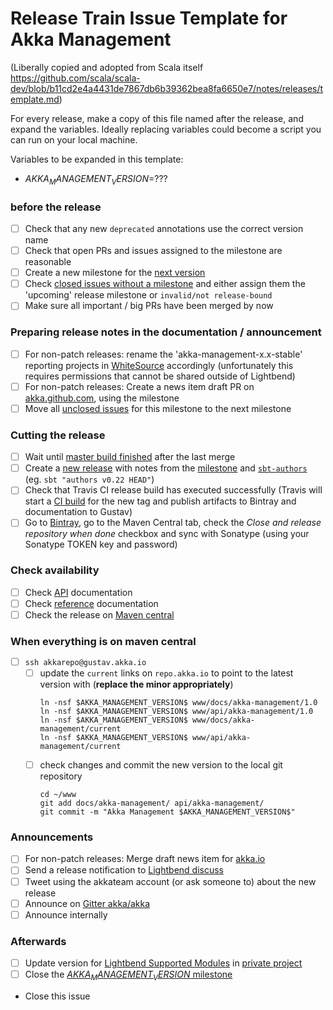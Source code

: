 # Release Train Issue Template for Akka Management

(Liberally copied and adopted from Scala itself https://github.com/scala/scala-dev/blob/b11cd2e4a4431de7867db6b39362bea8fa6650e7/notes/releases/template.md)

For every release, make a copy of this file named after the release, and expand the variables.
Ideally replacing variables could become a script you can run on your local machine.

Variables to be expanded in this template:
- $AKKA_MANAGEMENT_VERSION$=???

### before the release

- [ ] Check that any new `deprecated` annotations use the correct version name
- [ ] Check that open PRs and issues assigned to the milestone are reasonable
- [ ] Create a new milestone for the [next version](https://github.com/akka/akka-management/milestones)
- [ ] Check [closed issues without a milestone](https://github.com/akka/akka-management/issues?utf8=%E2%9C%93&q=is%3Aissue%20is%3Aclosed%20no%3Amilestone) and either assign them the 'upcoming' release milestone or `invalid/not release-bound`
- [ ] Make sure all important / big PRs have been merged by now

### Preparing release notes in the documentation / announcement

- [ ] For non-patch releases: rename the 'akka-management-x.x-stable' reporting projects in [WhiteSource](https://saas.whitesourcesoftware.com/Wss/WSS.html) accordingly (unfortunately this requires permissions that cannot be shared outside of Lightbend)
- [ ] For non-patch releases: Create a news item draft PR on [akka.github.com](https://github.com/akka/akka.github.com), using the milestone
- [ ] Move all [unclosed issues](https://github.com/akka/akka-management/issues?q=is%3Aopen+is%3Aissue+milestone%3A$AKKA_MANAGEMENT_VERSION$) for this milestone to the next milestone

### Cutting the release

- [ ] Wait until [master build finished](https://travis-ci.org/akka/akka-management/builds/) after the last merge
- [ ] Create a [new release](https://github.com/akka/akka-management/releases/new) with notes from the [milestone](https://github.com/akka/akka-management/milestones/$AKKA_MANAGEMENT_VERSION$) and [`sbt-authors`](https://github.com/2m/authors) (eg. `sbt "authors v0.22 HEAD"`)
- [ ] Check that Travis CI release build has executed successfully (Travis will start a [CI build](https://travis-ci.org/akka/akka-management/builds) for the new tag and publish artifacts to Bintray and documentation to Gustav)
- [ ] Go to [Bintray](https://bintray.com/akka/maven/akka-management/$AKKA_MANAGEMENT_VERSION$), go to the Maven Central tab, check the *Close and release repository when done* checkbox and sync with Sonatype (using your Sonatype TOKEN key and password)

### Check availability

- [ ] Check [API](https://doc.akka.io/api/akka-management/$AKKA_MANAGEMENT_VERSION$/) documentation
- [ ] Check [reference](https://doc.akka.io/docs/akka-management/$AKKA_MANAGEMENT_VERSION$/) documentation
- [ ] Check the release on [Maven central](http://central.maven.org/maven2/com/lightbend/akka/management/akka-management_2.12/$AKKA_MANAGEMENT_VERSION$/)

### When everything is on maven central
  - [ ] `ssh akkarepo@gustav.akka.io`
    - [ ] update the `current` links on `repo.akka.io` to point to the latest version with (**replace the minor appropriately**)
         ```
         ln -nsf $AKKA_MANAGEMENT_VERSION$ www/docs/akka-management/1.0
         ln -nsf $AKKA_MANAGEMENT_VERSION$ www/api/akka-management/1.0
         ln -nsf $AKKA_MANAGEMENT_VERSION$ www/docs/akka-management/current
         ln -nsf $AKKA_MANAGEMENT_VERSION$ www/api/akka-management/current
         ```
    - [ ] check changes and commit the new version to the local git repository
         ```
         cd ~/www
         git add docs/akka-management/ api/akka-management/
         git commit -m "Akka Management $AKKA_MANAGEMENT_VERSION$"
         ```

### Announcements

- [ ] For non-patch releases: Merge draft news item for [akka.io](https://github.com/akka/akka.github.com)
- [ ] Send a release notification to [Lightbend discuss](https://discuss.akka.io)
- [ ] Tweet using the akkateam account (or ask someone to) about the new release
- [ ] Announce on [Gitter akka/akka](https://gitter.im/akka/akka)
- [ ] Announce internally

### Afterwards

- [ ] Update version for [Lightbend Supported Modules](https://developer.lightbend.com/docs/reactive-platform/2.0/supported-modules/#other-akka-modules) in [private project](https://github.com/lightbend/lightbend-platform-docs/blob/master/docs/modules/getting-help/examples/build.sbt#L153)
- [ ] Close the [$AKKA_MANAGEMENT_VERSION$ milestone](https://github.com/akka/akka-management/milestones?direction=asc&sort=due_date)
- Close this issue
